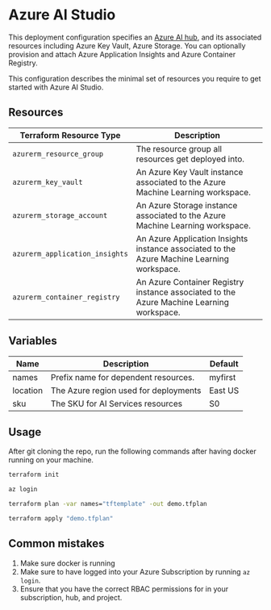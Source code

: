# Azure AI Studio

This deployment configuration specifies an [Azure AI hub](https://learn.microsoft.com/en-us/azure/ai-studio/concepts/ai-resources), 
and its associated resources including Azure Key Vault, Azure Storage. You can optionally provision and attach Azure Application Insights and Azure Container Registry.

This configuration describes the minimal set of resources you require to get started with Azure AI Studio.

## Resources

| Terraform Resource Type | Description |
| - | - |
| `azurerm_resource_group` | The resource group all resources get deployed into. |
| `azurerm_key_vault` | An Azure Key Vault instance associated to the Azure Machine Learning workspace. |
| `azurerm_storage_account` | An Azure Storage instance associated to the Azure Machine Learning workspace. |
| `azurerm_application_insights` | An Azure Application Insights instance associated to the Azure Machine Learning workspace. |
| `azurerm_container_registry` | An Azure Container Registry instance associated to the Azure Machine Learning workspace. |

## Variables

| Name | Description | Default |
| ---- | ----------- | ------- |
| names | Prefix name for dependent resources. | myfirst |
| location | The Azure region used for deployments | East US |
| sku | The SKU for AI Services resources | S0

## Usage

After git cloning the repo, run the following commands after having docker running on your machine.

```bash
terraform init

az login 

terraform plan -var names="tftemplate" -out demo.tfplan

terraform apply "demo.tfplan"
```

## Common mistakes

1. Make sure docker is running
1. Make sure to have logged into your Azure Subscription by running ```az login```.
1. Ensure that you have the correct RBAC permissions for in your subscription, hub, and project. 